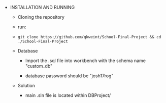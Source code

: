 * INSTALLATION AND RUNNING

  * Cloning the repository 
   * run:
    *  `git clone https://github.com/qkweint/School-Final-Project && cd ./School-Final-Project`

  * Database

    * Import the .sql file into workbench with the schema name "custom_db"

    * database password should be "josh17rog"

  * Solution

    * main .sln file is located within DBProject/



